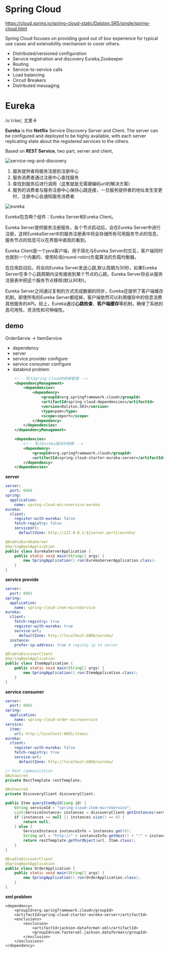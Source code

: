 # Spring Cloud

<https://cloud.spring.io/spring-cloud-static/Dalston.SR5/single/spring-cloud.html>

Spring Cloud focuses on providing good out of box experience for typical use cases and extensibility mechanism to cover others.

- Distributed/versioned configuration
- Service registration and discovery        Eureka,Zookeeper
- Routing
- Service-to-service calls
- Load balancing
- Circuit Breakers
- Distributed messaging

# Eureka 

/u`ri:ke/, 尤里卡

**Eureka** is the **Netflix** Service Discovery Server and Client. The server can be configured and deployed to be highly available, with each server replicating state about the registered services to the others.

Based on **REST Service**, two part, server and client, 

![service-reg-and-discovery](images/service-discovery.png)

1. 服务提供者将服务注册到注册中心
2. 服务消费者通过注册中心查找服务
3. 查找到服务后进行调用（这里就是无需硬编码url的解决方案）
4. 服务的消费者与服务注册中心保持心跳连接，一旦服务提供者的地址发生变更时，注册中心会通知服务消费者

![eureka](images/eureka-server-client.png)

Eureka包含两个组件：Eureka Server和Eureka Client。

Eureka Server提供服务注册服务，各个节点启动后，会在Eureka Server中进行注册，这样EurekaServer中的服务注册表中将会存储所有可用服务节点的信息，服务节点的信息可以在界面中直观的看到。

Eureka Client是一个java客户端，用于简化与Eureka Server的交互，客户端同时也就别一个内置的、使用轮询(round-robin)负载算法的负载均衡器。

在应用启动后，将会向Eureka Server发送心跳,默认周期为30秒，如果Eureka Server在多个心跳周期内没有接收到某个节点的心跳，Eureka Server将会从服务注册表中把这个服务节点移除(默认90秒)。

Eureka Server之间通过复制的方式完成数据的同步，Eureka还提供了客户端缓存机制，即使所有的Eureka Server都挂掉，客户端依然可以利用缓存中的信息消费其他服务的API。综上，Eureka通过**心跳检查**、**客户端缓存**等机制，确保了系统的高可用性、灵活性和可伸缩性。

## demo

OrderServie -> ItemService

- dependency
- server
- service provider configure
- service consumer configure
- databind problem

```xml
    <!-- 导入Spring Cloud的依赖管理 -->
    <dependencyManagement>
        <dependencies>
            <dependency>
                <groupId>org.springframework.cloud</groupId>
                <artifactId>spring-cloud-dependencies</artifactId>
                <version>Dalston.SR3</version>
                <type>pom</type>
                <scope>import</scope>
            </dependency>
        </dependencies>
    </dependencyManagement>

    <dependencies>
        <!-- 导入Eureka服务的依赖 -->
        <dependency>
            <groupId>org.springframework.cloud</groupId>
            <artifactId>spring-cloud-starter-eureka-server</artifactId>
        </dependency>
    </dependencies>
```

**server**

```yml
server:
  port: 6868
spring:
  application:
    name: spring-cloud-microservice-eureka
eureka:
  client:
    register-with-eureka: false
    fetch-registry: false
    serviceUrl:
      defaultZone: http://127.0.0.1:${server.port}/eureka/
```
```java
@EnableEurekaServer
@SpringBootApplication
public class EurekaServerApplication {
    public static void main(String[] args) {
        new SpringApplication().run(EurekaServerApplication.class);
    }
}
```

**service provide**

```yml
server:
  port: 8081
spring:
  application:
    name: spring-cloud-item-microService
eureka:
  client:
    fetch-registry: true
    register-with-eureka: true
    service-url:
      defaultZone: http://localhost:6868/eureka/
  instance:
    prefer-ip-address: true # registy ip to server
```
```java
@EnableDiscoverClient
@SpringBootApplication
public class ItemApplication {
    public static void main(String[] args) {
        new SpringApplication().run(ItemApplication.class);
    }
}
```

**service consumer**

```yml
server:
  port: 8082
spring:
  application:
    name: spring-cloud-order-microservice
service:
  item:
    url: http://localhost:8081/items/
eureka:
  client:
    register-with-eureka: false
    fetch-registry: true
    service-url:
      defaultZone: http://localhost:6868/eureka/
```

```java
// Rest communication
@Autowired
private RestTemplate restTemplate;

@Autowired
private DiscoveryClient discoveryClient;

public Item queryItemById(Long id) {
    String serviceId = "spring-cloud-item-microService";
    List<ServiceInstance> instances = discoveryClient.getInstances(serviceId);
    if (instances == null || instances.size() == 0) {
        return null;
    } else {
        ServiceInstance instanceInfo = instances.get(0);
        String url = "http://" + instanceInfo.getHost() + ":" + instanceInfo.getPort() + "/items/" + id;
        return restTemplate.getForObject(url, Item.class);
    }
}
```

```java
@EnableDiscoverClient
@SpringBootApplication
public class OrderApplication {
    public static void main(String[] args) {
        new SpringApplication().run(OrderApplication.class);
    }
}
```

**xml problem**
```
<dependency>
    <groupId>org.springframework.cloud</groupId>
    <artifactId>spring-cloud-starter-eureka-server</artifactId>
    <exclusions>
        <exclusion>
            <artifactId>jackson-dataformat-xml</artifactId>
            <groupId>com.fasterxml.jackson.dataformat</groupId>
        </exclusion>
    </exclusions>
</dependency>
```